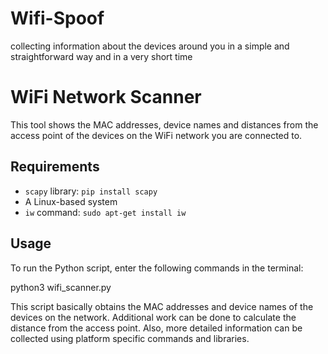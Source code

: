 # Wifi-Spoof
collecting information about the devices around you in a simple and straightforward way and in a very short time

# WiFi Network Scanner

This tool shows the MAC addresses, device names and distances from the access point of the devices on the WiFi network you are connected to.

## Requirements

- `scapy` library: `pip install scapy`
- A Linux-based system
- `iw` command: `sudo apt-get install iw`

## Usage

To run the Python script, enter the following commands in the terminal:


python3 wifi_scanner.py



This script basically obtains the MAC addresses and device names of the devices on the network. Additional work can be done to calculate the distance from the access point. Also, more detailed information can be collected using platform specific commands and libraries.

